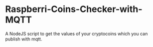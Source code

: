 # Raspberri-Coins-Checker-with-MQTT
A NodeJS script to get the values of your cryptocoins which you can publish with mqtt.
